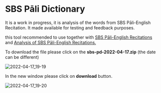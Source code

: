 # SBS Pāli Dictionary

It is a work in progress, it is analysis of the words from SBS Pāli-English Recitation. It made available for testing and feedback purposes.

this tool recommended to use together with [SBS Pāli-English Recitations](https://github.com/sasanarakkha/study-tools/tree/main/SBS%20P%C4%81li-English%20Recitations) and [Analysis of SBS Pāli-English Recitations.](https://github.com/sasanarakkha/study-tools/tree/main/Analysis%20of%20SBS%20P%C4%81li-English%20Recitations)

To download the file please click on the **sbs-pd-2022-04-17.zip** (the date can be different)

![2022-04-17_19-19](https://user-images.githubusercontent.com/39419221/163712222-c23a7315-49bc-4be3-9056-eb045c99847d.png)

In the new window please click on **download** button.

![2022-04-17_19-20](https://user-images.githubusercontent.com/39419221/163712231-b9fb9b72-5733-431c-9d53-af21cc812225.png)

